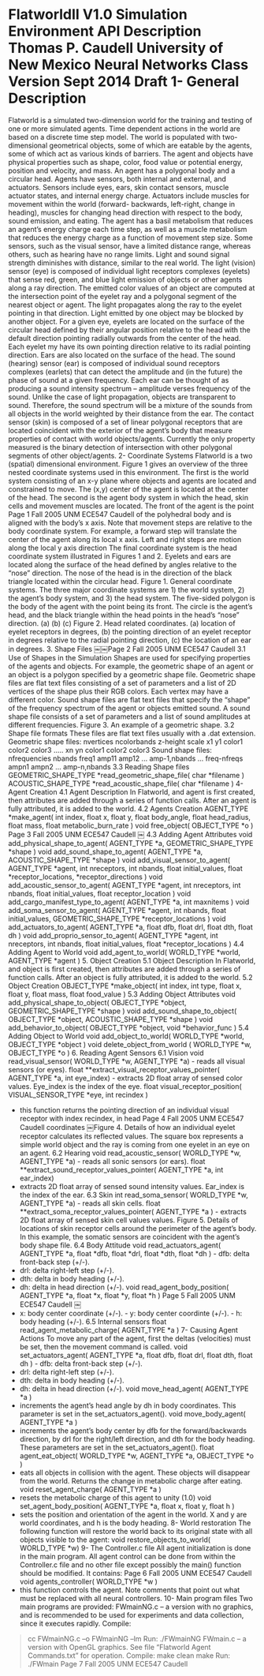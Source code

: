 FlatworldII V1.0 Simulation Environment API Description
Thomas P. Caudell University of New Mexico Neural Networks Class Version Sept 2014 Draft
1- General Description
======================

Flatworld is a simulated two-dimension world for the training and testing of one or more simulated agents. Time dependent actions in the world are based on a discrete time step model. The world is populated with two-dimensional geometrical objects, some of which are eatable by the agents, some of which act as various kinds of barriers. The agent and objects have physical properties such as shape, color, food value or potential energy, position and velocity, and mass. An agent has a polygonal body and a circular head.
Agents have sensors, both internal and external, and actuators. Sensors include eyes, ears, skin contact sensors, muscle actuator states, and internal energy charge. Actuators include muscles for movement within the world (forward- backwards, left-right, change in heading), muscles for changing head direction with respect to the body, sound emission, and eating. The agent has a basil metabolism that reduces an agent’s energy charge each time step, as well as a muscle metabolism that reduces the energy charge as a function of movement step size.
Some sensors, such as the visual sensor, have a limited distance range, whereas others, such as hearing have no range limits. Light and sound signal strength diminishes with distance, similar to the real world.
The light (vision) sensor (eye) is composed of individual light receptors complexes (eyelets) that sense red, green, and blue light emission of objects or other agents along a ray direction. The emitted color values of an object are computed at the intersection point of the eyelet ray and a polygonal segment of the nearest object or agent. The light propagates along the ray to the eyelet pointing in that direction. Light emitted by one object may be blocked by another object. For a given eye, eyelets are located on the surface of the circular head defined by their angular position relative to the head with the default direction pointing radially outwards from the center of the head. Each eyelet my have its own pointing direction relative to its radial pointing direction.
Ears are also located on the surface of the head. The sound (hearing) sensor (ear) is composed of individual sound receptors complexes (earlets) that can detect the amplitude and (in the future) the phase of sound at a given frequency. Each ear can be thought of as producing a sound intensity spectrum – amplitude verses frequency of the sound. Unlike the case of light propagation, objects are transparent to sound. Therefore, the sound spectrum will be a mixture of the sounds from all objects in the world weighted by their distance from the ear.
The contact sensor (skin) is composed of a set of linear polygonal receptors that are located coincident with the exterior of the agent’s body that measure properties of contact with world objects/agents. Currently the only property measured is the binary detection of intersection with other polygonal segments of other object/agents.
2- Coordinate Systems
Flatworld is a two (spatial) dimensional environment. Figure 1 gives an overview of the three nested coordinate systems used in this environment. The first is the world system consisting of an x-y plane where objects and agents are located and constrained to move. The (x,y) center of the agent is located at the center of the head. The second is the agent body system in which the head, skin cells and movement muscles are located. The front of the agent is the point
Page 1 Fall 2005 UNM ECE547 Caudell
of the polyhedral body and is aligned with the body’s x axis. Note that movement steps are relative to the body coordinate system. For example, a forward step will translate the center of the agent along its local x axis. Left and right steps are motion along the local y axis direction The final coordinate system is the head coordinate system illustrated in Figures 1 and 2. Eyelets and ears are located along the surface of the head defined by angles relative to the “nose” direction. The nose of the head is in the direction of the black triangle located within the circular head.
Figure 1. General coordinate systems. The three major coordinate systems are 1) the world system, 2) the agent’s body system, and 3) the head system. The five-sided polygon is the body of the agent with the point being its front. The circle is the agent’s head, and the black triangle within the head points in the head’s “nose” direction.
(a) (b) (c)
Figure 2. Head related coordinates. (a) location of eyelet receptors in degrees, (b) the pointing direction of an eyelet receptor in degrees relative to the radial pointing direction, (c) the location of an ear in degrees.
3. Shape Files
￼￼Page 2 Fall 2005 UNM ECE547 Caudell
3.1 Use of Shapes in the Simulation
Shapes are used for specifying properties of the agents and objects. For example, the geometric shape of an agent or an object is a polygon specified by a geometric shape file. Geometric shape files are flat text files consisting of a set of parameters and a list of 2D vertices of the shape plus their RGB colors. Each vertex may have a different color. Sound shape files are flat text files that specify the “shape” of the frequency spectrum of the agent or objects emitted sound.
A sound shape file consists of a set of parameters and a list of sound amplitudes at different frequencies.
Figure 3. An example of a geometric shape.
3.2 Shape file formats
These files are flat text files usually with a .dat extension.
Geometric shape files:
nvertices ncolorbands z-height scale x1 y1 color1 color2 color3
.....
xn yn color1 color2 color3
Sound shape files: nfrequencies nbands
freq1 amp11 amp12 ... amp-1,nbands
...
freq-nfreqs ampn1 ampn2 ... amp-n,nbands
3.3 Reading Shape files
GEOMETRIC_SHAPE_TYPE *read_geometric_shape_file( char *filename ) ACOUSTIC_SHAPE_TYPE *read_acoustic_shape_file( char *filename )
4- Agent Creation
4.1 Agent Description
In Flatworld, and agent is first created, then attributes are added through a series of function calls. After an agent is fully attributed, it is added to the world.
4.2 Agents Creation
AGENT_TYPE *make_agent( int index, float x, float y, float body_angle, float head_radius, float mass, float metabolic_burn_rate )
void free_object( OBJECT_TYPE *o )
Page 3 Fall 2005 UNM ECE547 Caudell
￼
4.3 Adding Agent Attributes
void add_physical_shape_to_agent( AGENT_TYPE *a, GEOMETRIC_SHAPE_TYPE *shape )
void add_sound_shape_to_agent( AGENT_TYPE *a, ACOUSTIC_SHAPE_TYPE *shape )
void add_visual_sensor_to_agent( AGENT_TYPE *agent, int nreceptors, int nbands, float
initial_values, float *receptor_locations, *receptor_directions )
void add_acoustic_sensor_to_agent( AGENT_TYPE *agent, int nreceptors, int nbands, float
initial_values, float receptor_location )
void add_cargo_manifest_type_to_agent( AGENT_TYPE *a, int maxnitems )
void add_soma_sensor_to_agent( AGENT_TYPE *agent, int nbands, float initial_values,
GEOMETRIC_SHAPE_TYPE *receptor_locations )
void add_actuators_to_agent( AGENT_TYPE *a, float dfb, float drl, float dth, float dh ) void add_proprio_sensor_to_agent( AGENT_TYPE *agent, int nreceptors, int nbands, float
initial_values, float *receptor_locations ) 4.4 Adding Agent to World
void add_agent_to_world( WORLD_TYPE *world, AGENT_TYPE *agent )
5. Object Creation
5.1 Object Description
In Flatworld, and object is first created, then attributes are added through a series of function calls. After an object is fully attributed, it is added to the world.
5.2 Object Creation
OBJECT_TYPE *make_object( int index, int type, float x, float y, float mass, float food_value ) 5.3 Adding Object Attributes
void add_physical_shape_to_object( OBJECT_TYPE *object, GEOMETRIC_SHAPE_TYPE *shape ) void add_sound_shape_to_object( OBJECT_TYPE *object, ACOUSTIC_SHAPE_TYPE *shape ) void add_behavior_to_object( OBJECT_TYPE *object, void *behavior_func )
5.4 Adding Object to World
void add_object_to_world( WORLD_TYPE *world, OBJECT_TYPE *object ) void delete_object_from_world ( WORLD_TYPE *w, OBJECT_TYPE *o )
6. Reading Agent Sensors
6.1 Vision
void read_visual_sensor( WORLD_TYPE *w, AGENT_TYPE *a) - reads all visual sensors (or eyes).
float **extract_visual_receptor_values_pointer( AGENT_TYPE *a, int eye_index) - extracts 2D float array of sensed color values. Eye_index is the index of the eye.
float visual_receptor_position( VISUAL_SENSOR_TYPE *eye, int recindex )
- this function returns the pointing direction of an individual visual receptor with index recindex, in head
Page 4 Fall 2005 UNM ECE547 Caudell
coordinates
￼Figure 4. Details of how an individual eyelet receptor calculates its reflected values. The square box represents a simple world object and the ray is coming from one eyelet in an eye on an agent.
6.2 Hearing
void read_acoustic_sensor( WORLD_TYPE *w, AGENT_TYPE *a) - reads all sonic sensors (or ears).
float **extract_sound_receptor_values_pointer( AGENT_TYPE *a, int ear_index)
- extracts 2D float array of sensed sound intensity values. Ear_index is the index of the ear.
6.3 Skin
int read_soma_sensor( WORLD_TYPE *w, AGENT_TYPE *a) - reads all skin cells.
float **extract_soma_receptor_values_pointer( AGENT_TYPE *a ) - extracts 2D float array of sensed skin cell values values.
Figure 5. Details of locations of skin receptor cells around the perimeter of the agent’s body. In this example, the somatic sensors are coincident with the agent’s body shape file.
6.4 Body Attitude
void read_actuators_agent( AGENT_TYPE *a, float *dfb, float *drl, float *dth, float *dh ) - dfb: delta front-back step (+/-).
- drl: delta right-left step (+/-).
- dth: delta in body heading (+/-).
- dh: delta in head direction (+/-).
void read_agent_body_position( AGENT_TYPE *a, float *x, float *y, float *h ) Page 5 Fall 2005 UNM ECE547 Caudell
￼
- x: body center coordinate (+/-). - y: body center coordinte (+/-). - h: body heading (+/-).
6.5 Internal sensors
float read_agent_metabolic_charge( AGENT_TYPE *a ) 7- Causing Agent Actions
To move any part of the agent, first the deltas (velocities) must be set, then the movement command is called.
void set_actuators_agent( AGENT_TYPE *a, float dfb, float drl, float dth, float dh ) - dfb: delta front-back step (+/-).
- drl: delta right-left step (+/-).
- dth: delta in body heading (+/-).
- dh: delta in head direction (+/-).
void move_head_agent( AGENT_TYPE *a )
- increments the agent’s head angle by dh in body coordinates. This parameter is set in the
set_actuators_agent().
void move_body_agent( AGENT_TYPE *a )
- increments the agent’s body center by dfb for the forward/backwards direction, by drl for the right/left direction, and dth for the body heading. These parameters are set in the set_actuators_agent().
float agent_eat_object( WORLD_TYPE *w, AGENT_TYPE *a, OBJECT_TYPE *o )
- eats all objects in collision with the agent. These objects will disappear from the world. Returns the change in metabolic charge after eating.
void reset_agent_charge( AGENT_TYPE *a )
- resets the metabolic charge of this agent to unity (1.0)
void set_agent_body_position( AGENT_TYPE *a, float x, float y, float h )
- sets the position and orientation of the agent in the world. X and y are world coordinates, and h is the body heading.
8- World restoration
The following function will restore the world back to its original state with all objects visible to the agent:
void restore_objects_to_world( WORLD_TYPE *w)
9- The Controller.c file
All agent initialization is done in the main program. All agent control can be done from within the Controller.c file and no other file except possibly the main() function should be modified. It contains:
Page 6 Fall 2005 UNM ECE547 Caudell
void agents_controller( WORLD_TYPE *w )
- this function controls the agent. Note comments that point out what must be replaced with all neural controllers.
10- Main program files
Two main programs are provided:
FWmainNG.c – a version with no graphics, and is recommended to be used for experiments and data collection, since it executes rapidly.
Compile:
> cc FWmainNG.c –o FWmainNG –lm
Run:
> ./FWmainNG
FWmain.c – a version with OpenGL graphics. See file “Flatworld Agent Commands.txt” for operation. Compile:
> make clean
> make Run:
> ./FWmain
Page 7 Fall 2005 UNM ECE547 Caudell
